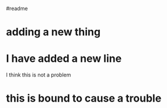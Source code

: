 #readme
# adding a new thing
# I have added a new line

I think this is not a problem

# this is bound to cause a trouble

